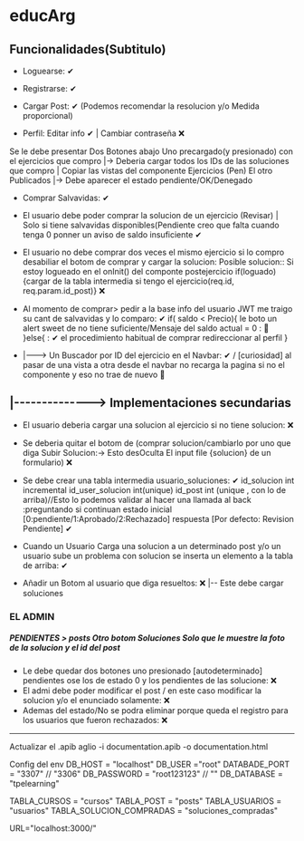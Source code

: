 # educArg
##  Funcionalidades(Subtitulo)

- Loguearse: ✔

- Registrarse:  ✔

- Cargar Post: ✔ (Podemos recomendar la resolucion y/o Medida proporcional)

- Perfil: Editar info ✔ | Cambiar contraseña ❌

Se le debe presentar Dos Botones abajo
Uno precargado(y presionado) con el ejercicios que compro
|-> Deberia cargar todos los IDs de las soluciones que compro | Copiar las vistas del componente Ejercicios (Pen)
El otro Publicados
|-> Debe aparecer el estado pendiente/OK/Denegado

- Comprar Salvavidas:  ✔

- El usuario debe poder comprar la solucion de un ejercicio (Revisar) | Solo si tiene salvavidas disponibles(Pendiente creo que falta cuando tenga 0 ponner un aviso de saldo insuficiente ✔

- El usuario no debe comprar dos veces el mismo ejercicio si lo compro desabiliar el botom de comprar y cargar la solucion: Posible solucion:: Si estoy logueado en el onInit() del componte postejercicio if(loguado){cargar de la tabla intermedia si tengo el ejercicio(req.id, req.param.id_post)} ❌

- Al momento de comprar> pedir a la base info del usuario JWT me traigo su cant de salvavidas y lo comparo: ✔
if( saldo < Precio){
    le boto un alert sweet de no tiene suficiente/Mensaje del saldo actual = 0 : 🔘  
}else{ : ✔
    el procedimiento habitual de comprar
    redireccionar al perfil
}


- |---> Un Buscador por ID del ejercicio en el Navbar: ✔ / [curiosidad] al pasar de una vista a otra desde el navbar no recarga la pagina si no el componente y eso no trae de nuevo 🔘 



## |--------------> Implementaciones secundarias
- El usuario deberia cargar una solucion al ejercicio si no tiene solucion: ❌
- Se deberia quitar el botom de (comprar solucion/cambiarlo por uno que diga Subir Solucion:-> Esto desOculta El input file {solucion} de un formulario) ❌

- Se debe crear una tabla intermedia usuario_soluciones: ✔
id_solucion int incremental
id_user_solucion int(unique)
id_post int (unique , con lo de arriba)//Esto lo podemos validar al hacer una llamada al back :preguntando si continuan
estado inicial [0:pendiente/1:Aprobado/2:Rechazado]
respuesta [Por defecto: Revision Pendiente] ✔

- Cuando un Usuario Carga una solucion a un determinado post y/o un usuario sube un problema con solucion se inserta un elemento a la tabla de arriba: ✔


- Añadir un Botom al usuario que diga resueltos: ❌
|-- Este debe cargar soluciones

### EL ADMIN
##### PENDIENTES >  posts Otro botom Soluciones Solo que le muestre la foto de la solucion y el id del post
- Le debe quedar dos botones uno presionado [autodeterminado] pendientes ose los de estado 0 y los pendientes de las solucione: ❌
- El admi debe poder modificar el post / en este caso modificar la solucion y/o el enunciado solamente: ❌
- Ademas del estado/No se podra eliminar porque queda el registro para los usuarios que fueron rechazados: ❌


__________________________________________________________________________________________________

Actualizar el .apib
aglio -i documentation.apib -o documentation.html

Config del env
DB_HOST = "localhost" DB_USER ="root" DATABADE_PORT = "3307" // "3306" DB_PASSWORD = "root123123" // "" DB_DATABASE = "tpelearning"

TABLA_CURSOS = "cursos" TABLA_POST = "posts" TABLA_USUARIOS = "usuarios" TABLA_SOLUCION_COMPRADAS = "soluciones_compradas"

URL="localhost:3000/"
